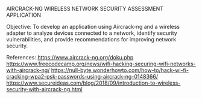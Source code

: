 AIRCRACK-NG WIRELESS NETWORK SECURITY ASSESSMENT APPLICATION

Objective:
To develop an application using Aircrack-ng and a wireless adapter to analyze devices connected to a network, identify security vulnerabilities, and provide recommendations for improving network security.



References:
https://www.aircrack-ng.org/doku.php
https://www.freecodecamp.org/news/wifi-hacking-securing-wifi-networks-with-aircrack-ng/ 
https://null-byte.wonderhowto.com/how-to/hack-wi-fi-cracking-wpa2-psk-passwords-using-aircrack-ng-0148366/ 
https://www.secureideas.com/blog/2018/09/introduction-to-wireless-security-with-aircrack-ng.html








